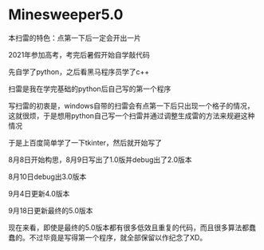# Minesweeper5.0
本扫雷的特色：点第一下后一定会开出一片

2021年参加高考，考完后暑假开始自学敲代码

先自学了python，之后看黑马程序员学了c++

扫雷是我在学完基础的python后自己写的第一个程序

写扫雷的初衷是，windows自带的扫雷会有点第一下后只出现一个格子的情况，这就很烦，于是想用python自己写一个扫雷并通过调整生成雷的方法来规避这种情况

于是上百度简单学了一下tkinter，然后就开始写了


8月8日开始构思，8月9日写出了1.0版并debug出了2.0版本

8月10日debug出3.0版本

9月4日更新4.0版本

9月18日更新最终的5.0版本


现在来看，即使是最终的5.0版本都有很多低效且重复的代码，而且很多算法都蠢蠢的。不过毕竟是写得第一个程序，就全部保留以作纪念了XD。
